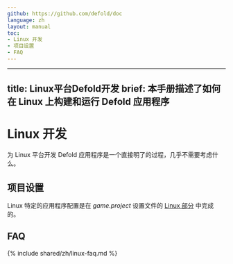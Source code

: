 ```yaml
---
github: https://github.com/defold/doc
language: zh
layout: manual
toc:
- Linux 开发
- 项目设置
- FAQ
---
```



---
title: Linux平台Defold开发
brief: 本手册描述了如何在 Linux 上构建和运行 Defold 应用程序
---

# Linux 开发

为 Linux 平台开发 Defold 应用程序是一个直接明了的过程，几乎不需要考虑什么。

## 项目设置

Linux 特定的应用程序配置是在 *game.project* 设置文件的 [Linux 部分](/zh/manuals/project-settings/#linux) 中完成的。

## FAQ
{% include shared/zh/linux-faq.md %}
